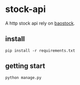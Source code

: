 # stock-api
A http stock api rely on [baostock](http://baostock.com/baostock/index.php/%E9%A6%96%E9%A1%B5).

## install
```
pip install -r requirements.txt
```

## getting start
```
python manage.py
```
